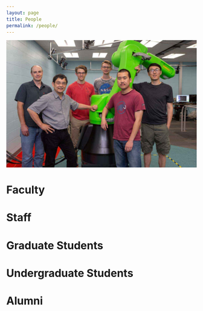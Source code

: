 ```yaml
---
layout: page
title: People
permalink: /people/
---
```

![lab crews](https://github.com/IRASatUC/irasatuc.github.io/raw/master/images/people/iras-crew.jpeg)
<!-- <img src="https://github.com/IRASatUC/irasatuc.github.io/images/people/iras-crew.jpeg" /> -->

# Faculty

# Staff

# Graduate Students

# Undergraduate Students

# Alumni
